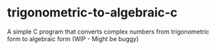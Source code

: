 # trigonometric-to-algebraic-c
A simple C program that converts complex numbers from trigonometric form to algebraic form (WIP - Might be buggy)
